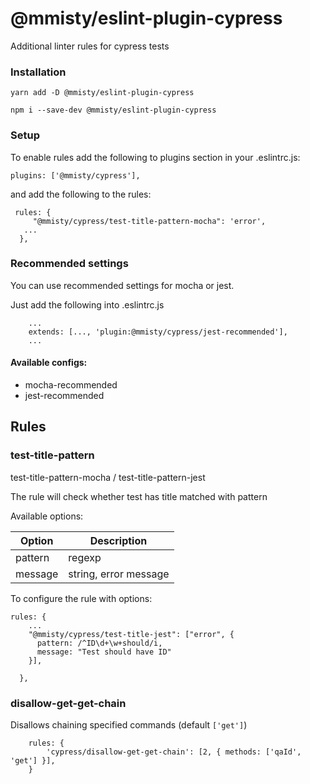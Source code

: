 # @mmisty/eslint-plugin-cypress

Additional linter rules for cypress tests

### Installation

````shell script
yarn add -D @mmisty/eslint-plugin-cypress
````

````shell script
npm i --save-dev @mmisty/eslint-plugin-cypress
````

### Setup
To enable rules add the following to plugins section in your .eslintrc.js:
```
plugins: ['@mmisty/cypress'],
```

and add the following to the rules: 

```
 rules: {
     "@mmisty/cypress/test-title-pattern-mocha": 'error',
   ...
  },

```

### Recommended settings
You can use recommended settings for mocha or jest.

Just add the following into .eslintrc.js

```
    ...
    extends: [..., 'plugin:@mmisty/cypress/jest-recommended'],
    ...
```

#### Available configs: 
- mocha-recommended
- jest-recommended


## Rules
### test-title-pattern
test-title-pattern-mocha / test-title-pattern-jest 

The rule will check whether test has title matched with pattern

Available options: 

| Option  | Description           |
|---------|-----------------------|
| pattern | regexp                |
| message | string, error message |


To configure the rule with options: 
```
rules: {
    ...
    "@mmisty/cypress/test-title-jest": ["error", {
      pattern: /^ID\d+\w+should/i,
      message: "Test should have ID"
    }],

  },
```

### disallow-get-get-chain

Disallows chaining specified commands (default `['get']`)

```
    rules: {
        'cypress/disallow-get-get-chain': [2, { methods: ['qaId', 'get'] }],
    }
```
